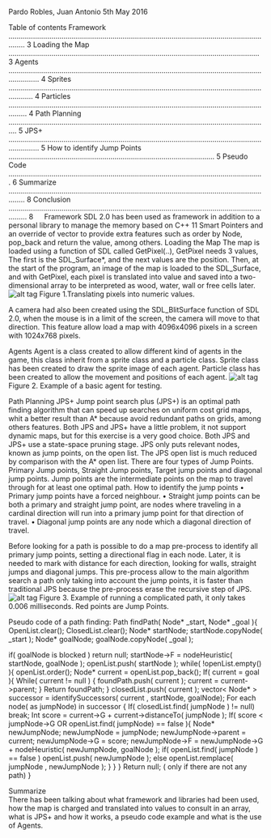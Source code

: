 Pardo Robles, Juan Antonio 5th May 2016 
 
 
 
 	 
Table of contents 
Framework .................................................................................................................................... 3 
Loading the Map ........................................................................................................................... 3 
Agents ........................................................................................................................................... 4 
Sprites ........................................................................................................................................ 4 
Particles ..................................................................................................................................... 4 
Path Planning ................................................................................................................................ 5 
JPS+  ........................................................................................................................................... 5 
How to identify Jump Points ..................................................................................................... 5 
Pseudo Code  ............................................................................................................................. 6 
Summarize .................................................................................................................................... 8 
Conclusion ..................................................................................................................................... 8 
 	  
Framework 
SDL 2.0 has been used as framework in addition to a personal library to manage the memory based on C++ 11 Smart Pointers and an override of vector to provide extra features such as order by Node, pop_back and return the value, among others. 
Loading the Map 
The map is loaded using a function of SDL called GetPixel(..), GetPixel needs 3 values, The first is the SDL_Surface*, and the next values are the position. 
Then, at the start of the program, an image of the map is loaded to the SDL_Surface, and with GetPixel, each pixel is translated into value and saved into a two-dimensional array to be interpreted as wood, water, wall or free cells later. 
  ![alt tag](https://raw.githubusercontent.com/JaPardoRobles/Unity3D/master/f1.PNG)
Figure 1.Translating pixels into numeric values. 
 
A camera had also been created using the SDL_BlitSurface function of SDL 2.0, when the mouse is in a limit of the screen, the camera will move to that direction. This feature allow load a map with 4096x4096 pixels in a screen with 1024x768 pixels. 
 	 
Agents 
Agent is a class created to allow different kind of agents in the game, this class inherit from a sprite class and a particle class. 
Sprite class has been created to draw the sprite image of each agent. 
Particle class has been created to allow the movement and positions of each agent. 
  ![alt tag](https://raw.githubusercontent.com/JaPardoRobles/Unity3D/master/f2.PNG)
Figure 2. Example of a basic agent for testing. 
 	 
 
Path Planning 
JPS+ 
Jump point search plus (JPS+) is an optimal path finding algorithm that can speed up searches on uniform cost grid maps, whit a better result than A* because avoid redundant paths on grids, among others features. Both JPS and JPS+ have a little problem, it not support dynamic maps, but for this exercise is a very good choice. 
Both JPS and JPS+ use a state-space pruning stage. JPS only puts relevant nodes, known as jump points, on the open list. The JPS open list is much reduced by comparison with the A* open list. 
There are four types of Jump Points. Primary Jump points, Straight Jump points, Target jump points and diagonal jump points. 
Jump points are the intermediate points on the map to travel through for at least one optimal path. 
How to identify the jump points 
•	Primary jump points have a forced neighbour. 
•	Straight jump points can be both a primary and straight jump point, are nodes where traveling in a cardinal direction will run into a primary jump point for that direction of travel. 
•	Diagonal jump points are any node which a diagonal direction of travel. 
 	 
Before looking for a path is possible to do a map pre-process to identify all primary jump points, setting a directional flag in each node. Later, it is needed to mark with distance for each direction, looking for walls, straight jumps and diagonal jumps. 
This pre-process allow to the main algorithm search a path only taking into account the jump points, it is faster than traditional JPS because the pre-process erase the recursive step of JPS. 
  ![alt tag](https://raw.githubusercontent.com/JaPardoRobles/Unity3D/master/f3.PNG)
Figure 3. Example of running a complicated path, it only takes 0.006 milliseconds. Red points are Jump Points. 
 
Pseudo code of a path finding: 
Path 	findPath( Node* _start, Node* _goal ){ 
 	OpenList.clear(); 
 	ClosedList.clear();  	Node* startNode;   	startNode.copyNode( _start ); 
 	Node* goalNode; 
goalNode.copyNode( _goal ); 
 
if( goalNode is blocked ) return null; startNode->F = nodeHeuristic( startNode, goalNode ); openList.push( startNode ); while( !openList.empty() ){ 
 	openList.order(); 
 	Node* current = openList.pop_back(); 
 	If( current =  goal ){ 
 	 	While( current != null ) { 
 	 	 	foundPath.push( current ); 
 	 	 	 	current = current->parent; 
} 
Return foundPath; 
} 
 	closedList.push( current );  	vector< Node* > successor = identifySuccessors( current , startNode, goalNode); 
 	For each node( as jumpNode) in successor { 
 	 	If( closedList.find( jumpNode ) != null) break; 
 	 	Int score = current->G + current->distanceTo( jumpNode ); 
 	 	If( score < jumpNode->G OR openList.find( jumpNode) == false ){ 
Node* newJumpNode; newJumpNode  = jumpNode; newJumpNode->parent = current; newJumpNode->G = score; 
newJumpNode->F = newJumpNode->G + nodeHeuristic( newJumpNode, 
goalNode ); if( openList.find( jumpNode ) == false ) openList.push( newJumpNode ); 
else openList.remplace( jumpNode ,  newJumpNode ); 
} 
} 
} 
Return null; ( only if there are not any path) 
} 
 
 	 
Summarize  
There has been talking about what framework and libraries had been used, how the map is charged and translated into values to consult in an array, what is JPS+ and how it works, a pseudo code example and what is the use of Agents.  

